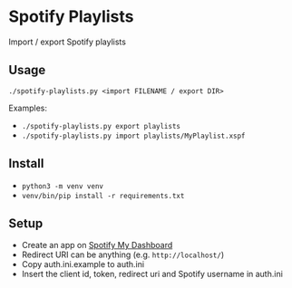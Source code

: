 # Spotify Playlists

Import / export Spotify playlists


## Usage

    ./spotify-playlists.py <import FILENAME / export DIR>

Examples:

* `./spotify-playlists.py export playlists`
* `./spotify-playlists.py import playlists/MyPlaylist.xspf`


## Install

* `python3 -m venv venv`
* `venv/bin/pip install -r requirements.txt`


## Setup

* Create an app on [Spotify My Dashboard](https://developer.spotify.com/dashboard/applications)
* Redirect URI can be anything (e.g. `http://localhost/`)
* Copy auth.ini.example to auth.ini
* Insert the client id, token, redirect uri and Spotify username in auth.ini

